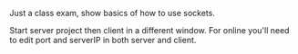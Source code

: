 Just a class exam, show basics of how to use sockets.  
  
Start server project then client in a different window. For online you'll need to edit port and serverIP in both server and client.
